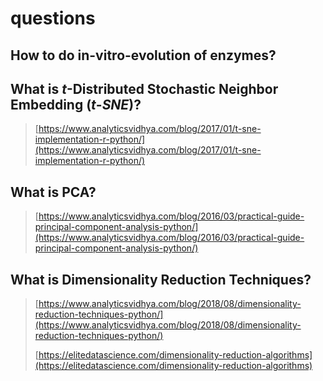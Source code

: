 # questions

## How to do in-vitro-evolution of enzymes?

## What is  _t_-Distributed Stochastic Neighbor Embedding \(_t_-_SNE_\)?

> [https://www.analyticsvidhya.com/blog/2017/01/t-sne-implementation-r-python/](https://www.analyticsvidhya.com/blog/2017/01/t-sne-implementation-r-python/)



## What is PCA?

> [https://www.analyticsvidhya.com/blog/2016/03/practical-guide-principal-component-analysis-python/](https://www.analyticsvidhya.com/blog/2016/03/practical-guide-principal-component-analysis-python/)



## What is Dimensionality Reduction Techniques?

> [https://www.analyticsvidhya.com/blog/2018/08/dimensionality-reduction-techniques-python/](https://www.analyticsvidhya.com/blog/2018/08/dimensionality-reduction-techniques-python/)
>
> [https://elitedatascience.com/dimensionality-reduction-algorithms](https://elitedatascience.com/dimensionality-reduction-algorithms)





